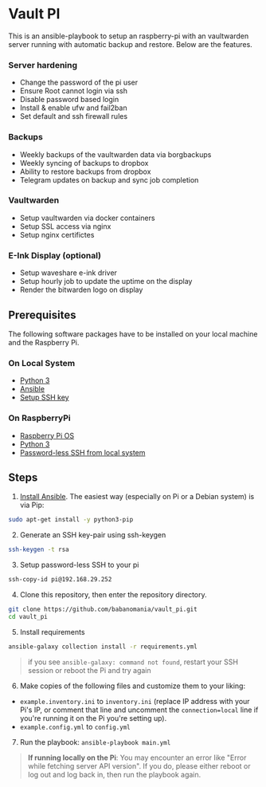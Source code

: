 # Vault PI

This is an ansible-playbook to setup an raspberry-pi with an vaultwarden server running with automatic backup and restore. Below are the features.

### Server hardening

- Change the password of the pi user
- Ensure Root cannot login via ssh
- Disable password based login
- Install & enable ufw and fail2ban
- Set default and ssh firewall rules

### Backups

- Weekly backups of the vaultwarden data via borgbackups
- Weekly syncing of backups to dropbox
- Ability to restore backups from dropbox
- Telegram updates on backup and sync job completion

### Vaultwarden

- Setup vaultwarden via docker containers
- Setup SSL access via nginx
- Setup nginx certifictes

### E-Ink Display (optional)

- Setup waveshare e-ink driver
- Setup hourly job to update the uptime on the display
- Render the bitwarden logo on display

## Prerequisites

The following software packages have to be installed on your local machine and the Raspberry Pi.

### On Local System

- [Python 3](https://www.python.org/downloads/)
- [Ansible](https://docs.ansible.com/ansible/latest/installation_guide/intro_installation.html)
- [Setup SSH key](https://www.makeuseof.com/ssh-keygen-mac/)

### On RaspberryPi

- [Raspberry Pi OS](https://www.raspberrypi.com/software/)
- [Python 3](https://www.python.org/downloads/)
- [Password-less SSH from local system](https://www.tecmint.com/ssh-passwordless-login-using-ssh-keygen-in-5-easy-steps/)

## Steps

1. [Install Ansible](https://docs.ansible.com/ansible/latest/installation_guide/intro_installation.html). The easiest way (especially on Pi or a Debian system) is via Pip:

```bash
sudo apt-get install -y python3-pip
```

2. Generate an SSH key-pair using ssh-keygen

```bash
ssh-keygen -t rsa
```

3. Setup password-less SSH to your pi

```bash
ssh-copy-id pi@192.168.29.252
```

4. Clone this repository, then enter the repository directory.

```bash
git clone https://github.com/babanomania/vault_pi.git
cd vault_pi
```

5. Install requirements

```bash
ansible-galaxy collection install -r requirements.yml
```

> if you see `ansible-galaxy: command not found`, restart your SSH session or reboot the Pi and try again

6. Make copies of the following files and customize them to your liking:

- `example.inventory.ini` to `inventory.ini` (replace IP address with your Pi's IP, or comment that line and uncomment the `connection=local` line if you're running it on the Pi you're setting up).
- `example.config.yml` to `config.yml`

7. Run the playbook: `ansible-playbook main.yml`

> **If running locally on the Pi**: You may encounter an error like "Error while fetching server API version". If you do, please either reboot or log out and log back in, then run the playbook again.
